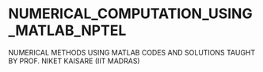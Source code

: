 # NUMERICAL_COMPUTATION_USING_MATLAB_NPTEL
NUMERICAL METHODS USING MATLAB CODES AND SOLUTIONS TAUGHT BY PROF. NIKET KAISARE (IIT MADRAS)
